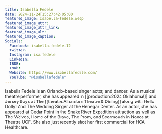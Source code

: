 ```yaml
---
title: Isabella Fedele
date: 2024-11-24T15:27:42-05:00
featured_image: Isabella-Fedele.webp
featured_image_attr: 
featured_image_attr_link: 
featured_image_alt: 
featured_image_caption: 
Socials:
  Facebook: isabella.fedele.12
  Twitter: 
  Instagram: isa.fedele
  LinkedIn: 
  IBDB: 
  IMDb:
  Website: https://www.isabellafedele.com/
  YouTube: "@isabellafedele"
---
```

Isabella Fedele is an Orlando-based singer actor, and dancer. As a musical theatre performer, she has appeared in [[production:2024 Oklahoma!]] and Jersey Boys at The [[theatre:Alhambra Theatre &  Dining]] along with Hello Dolly! And The Wedding Singer at the Henegar Center. As an actor, she has appeared at Cedar Point in the Snake River Expedition attraction as well as The Wolves, Home of the Brave, The Prom, and Scarmouch in Naxos at Theatre UCF. She also just recently shot her first commercial for HCA Healthcare.

